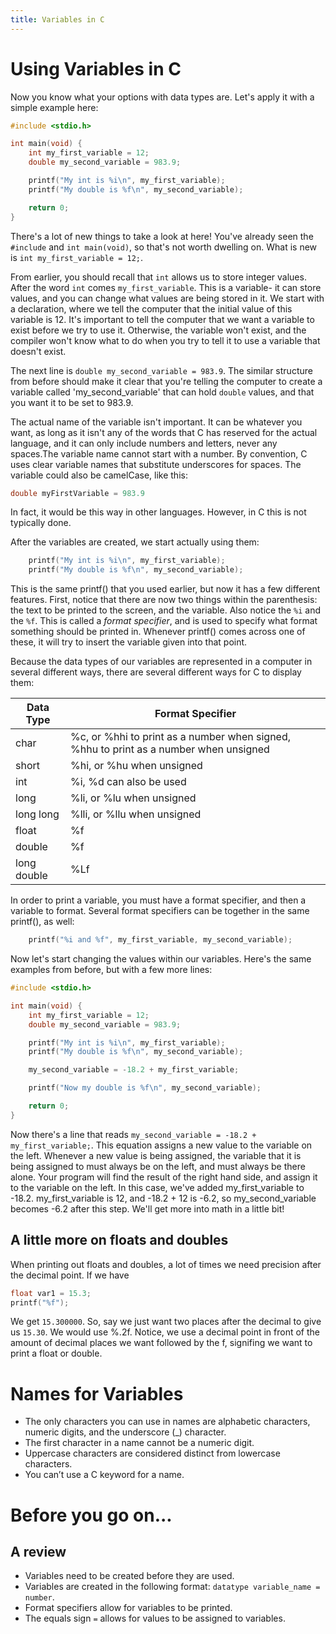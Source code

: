 ```yaml
---
title: Variables in C
---
```

# Using Variables in C
Now you know what your options with data types are. Let's apply it with a simple example here:

```C
#include <stdio.h>

int main(void) {
    int my_first_variable = 12;
    double my_second_variable = 983.9;

    printf("My int is %i\n", my_first_variable);
    printf("My double is %f\n", my_second_variable);

    return 0;
}
```

There's a lot of new things to take a look at here! You've already seen the `#include` and `int main(void)`, so that's not worth dwelling on. What is new is `int my_first_variable = 12;`.

From earlier, you should recall that `int` allows us to store integer values. After the word `int` comes `my_first_variable`. This is a variable- it can store values, and you can change what values are being stored in it. We start with a declaration, where we tell the computer that the initial value of this variable is 12. It's important to tell the computer that we want a variable to exist before we try to use it. Otherwise, the variable won't exist, and the compiler won't know what to do when you try to tell it to use a variable that doesn't exist.

The next line is `double my_second_variable = 983.9`. The similar structure from before should make it clear that you're telling the computer to create a variable called 'my_second_variable' that can hold `double` values, and that you want it to be set to 983.9.

The actual name of the variable isn't important. It can be whatever you want, as long as it isn't any of the words that C has reserved for the actual language, and it can only include numbers and letters, never any spaces.The variable name cannot start with a number. By convention, C uses clear variable names that substitute underscores for spaces. The variable could also be camelCase, like this:
```C
double myFirstVariable = 983.9
```
In fact, it would be this way in other languages. However, in C this is not typically done.

After the variables are created, we start actually using them:
```C
    printf("My int is %i\n", my_first_variable);
    printf("My double is %f\n", my_second_variable);
```

This is the same printf() that you used earlier, but now it has a few different features. First, notice that there are now two things within the parenthesis: the text to be printed to the screen, and the variable. Also notice the `%i` and the `%f`. This is called a *format specifier*, and is used to specify what format something should be printed in. Whenever printf() comes across one of these, it will try to insert the variable given into that point.

Because the data types of our variables are represented in a computer in several different ways, there are several different ways for C to display them:

Data Type       | Format Specifier
----------------|------------------
char            | %c, or %hhi to print as a number when signed, %hhu to print as a number when unsigned
short           | %hi, or %hu when unsigned
int             | %i, %d can also be used
long            | %li, or %lu when unsigned
long long       | %lli, or %llu when unsigned
float           | %f
double          | %f
long double     | %Lf

In order to print a variable, you must have a format specifier, and then a variable to format. Several format specifiers can be together in the same printf(), as well:
```C
    printf("%i and %f", my_first_variable, my_second_variable);
```

Now let's start changing the values within our variables. Here's the same examples from before, but with a few more lines:
```C
#include <stdio.h>

int main(void) {
    int my_first_variable = 12;
    double my_second_variable = 983.9;

    printf("My int is %i\n", my_first_variable);
    printf("My double is %f\n", my_second_variable);

    my_second_variable = -18.2 + my_first_variable;

    printf("Now my double is %f\n", my_second_variable);

    return 0;
}
```

Now there's a line that reads `my_second_variable = -18.2 + my_first_variable;`. This equation assigns a new value to the variable on the left. Whenever a new value is being assigned, the variable that it is being assigned to must always be on the left, and must always be there alone. Your program will find the result of the right hand side, and assign it to the variable on the left. In this case, we've added my_first_variable to -18.2. my_first_variable is 12, and -18.2 + 12 is -6.2, so my_second_variable becomes -6.2 after this step. We'll get more into math in a little bit!

## A little more on floats and doubles
When printing out floats and doubles, a lot of times we need precision after the decimal point. If we have 
```C
float var1 = 15.3;
printf("%f");
```
We get `15.300000`. So, say we just want two places after the decimal to give us `15.30`. We would use %.2f. Notice, we use a decimal point in front of the amount of decimal places we want followed by the f, signifing we want to print a float or double. 

# Names for Variables
* The only characters you can use in names are alphabetic characters, numeric digits, and
  the underscore (_) character.
* The first character in a name cannot be a numeric digit.
* Uppercase characters are considered distinct from lowercase characters.
* You can’t use a C keyword for a name.

# Before you go on...
## A review
* Variables need to be created before they are used.
* Variables are created in the following format: `datatype variable_name = number`.
* Format specifiers allow for variables to be printed.
* The equals sign `=` allows for values to be assigned to variables.
